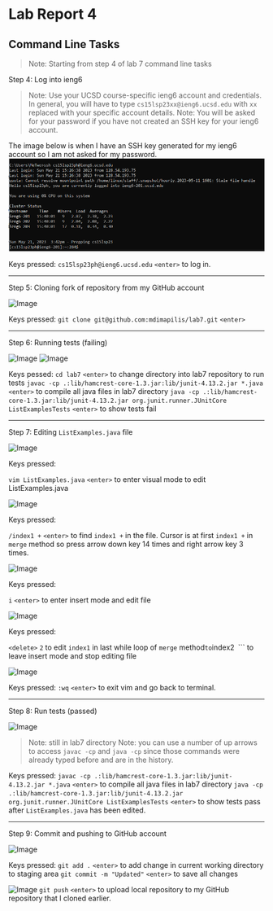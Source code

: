 # Lab Report 4

## Command Line Tasks

>Note: Starting from step 4 of lab 7 command line tasks

Step 4: Log into ieng6

>Note: Use your UCSD course-specific ieng6 account and credentials.  In general, you will have to type ```cs15lsp23xx@ieng6.ucsd.edu``` with ```xx``` replaced with your specific account details.
>Note: You will be asked for your password if you have not created an SSH key for your ieng6 account.

The image below is when I have an SSH key generated for my ieng6 account so I am not asked for my password.
![Image](Step4.png)

Keys pressed:
```cs15lsp23ph@ieng6.ucsd.edu``` ```<enter>``` to log in.

---

Step 5: Cloning fork of repository from my GitHub account

![Image](Step5.png)

Keys pressed:
```git clone git@github.com:mdimapilis/lab7.git``` ```<enter>```

---

Step 6: Running tests (failing)

![Image](Step6pt1.png)
![Image](Step6pt2.png)

Keys pessed:
```cd lab7``` ```<enter>``` to change directory into lab7 repository to run tests
```javac -cp .:lib/hamcrest-core-1.3.jar:lib/junit-4.13.2.jar *.java``` ```<enter>``` to compile all java files in lab7 directory
```java -cp .:lib/hamcrest-core-1.3.jar:lib/junit-4.13.2.jar org.junit.runner.JUnitCore ListExamplesTests``` ```<enter>``` to show tests fail

---

Step 7: Editing ```ListExamples.java``` file

![Image](Step7pt1.png)

Keys pressed:

```vim ListExamples.java``` ```<enter>``` to enter visual mode to edit ListExamples.java

![Image](Step7pt2.png)

Keys pressed:

```/index1 +``` ```<enter>``` to find ```index1 +``` in the file. Cursor is at first ```index1 +``` in ```merge``` method so press arrow down key 14 times and right arrow key 3 times.

![Image](Step7pt3.png)


Keys pressed:

```i``` ```<enter>``` to enter insert mode and edit file

![Image](Step7pt4.png)

Keys pressed:

```<delete>``` ```2``` to edit ```index1``` in last while loop of ```merge``` method``` to ```index2```
```<esc>``` to leave insert mode and stop editing file

![Image](Step7pt5.png)

Keys pressed:
```:wq``` ```<enter>``` to exit vim and go back to terminal.
  
---

Step 8: Run tests (passed)

![Image](Step8.png)

>Note: still in lab7 directory
>Note: you can use a number of up arrows to access ```javac -cp``` and ```java -cp``` since those commands were already typed before and are in the history.

  
Keys pressed:
```javac -cp .:lib/hamcrest-core-1.3.jar:lib/junit-4.13.2.jar *.java``` ```<enter>``` to compile all java files in lab7 directory
```java -cp .:lib/hamcrest-core-1.3.jar:lib/junit-4.13.2.jar org.junit.runner.JUnitCore ListExamplesTests``` ```<enter>``` to show tests pass after ```ListExamples.java``` has been edited.
  
---
  
Step 9: Commit and pushing to GitHub account

![Image](Step9pt1.png)

Keys pressed:
```git add .``` ```<enter>``` to add change in current working directory to staging area
```git commit -m "Updated"``` ```<enter>``` to save all changes

![Image](Step9pt2.png)
```git push``` ```<enter>``` to upload local repository to my GitHub repository that I cloned earlier.
